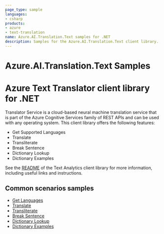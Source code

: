 ```yaml
---
page_type: sample
languages:
- csharp
products:
- azure
- text-translation
name: Azure.AI.Translation.Text samples for .NET
description: Samples for the Azure.AI.Translation.Text client library.
---
```


# Azure.AI.Translation.Text Samples

# Azure Text Translator client library for .NET

Translator Service is a cloud-based neural machine translation service that is part of the Azure Cognitive Services family of REST APIs and can be used with any operating system. This client library offers the following features:

* Get Supported Languages
* Translate
* Transliterate
* Break Sentence
* Dictionary Lookup
* Dictionary Examples

See the [README][README] of the Text Analytics client library for more information, including useful links and instructions.

## Common scenarios samples

* [Get Languages][languages_sample]
* [Translate][translate_sample]
* [Transliterate][transliterate_sample]
* [Break Sentence][breaksentence_sample]
* [Dictionary Lookup][dictionarylookup_sample]
* [Dictionary Examples][dictionaryexamples_sample]


[README]: https://github.com/Azure/azure-sdk-for-net/blob/main/sdk/translation/Azure.AI.Translation.Text/README.md

[languages_sample]: https://github.com/azure-sdk-for-net/tree/main/sdk/translation/Azure.AI.Translation.Text/samples/Sample1_GetLanguages.md
[translate_sample]: https://github.com/azure-sdk-for-net/tree/main/sdk/translation/Azure.AI.Translation.Text/samples/Sample2_Translate.md
[transliterate_sample]: https://github.com/azure-sdk-for-net/tree/main/sdk/translation/Azure.AI.Translation.Text/samples/Sample3_Transliterate.md
[breaksentence_sample]: https://github.com/azure-sdk-for-net/tree/main/sdk/translation/Azure.AI.Translation.Text/samples/Sample4_BreakSentence.md
[dictionarylookup_sample]: https://github.com/azure-sdk-for-net/tree/main/sdk/translation/Azure.AI.Translation.Text/samples/Sample5_DictionaryLookup.md
[dictionaryexamples_sample]: https://github.com/azure-sdk-for-net/tree/main/sdk/translation/Azure.AI.Translation.Text/samples/Sample6_DictionaryExamples.md
